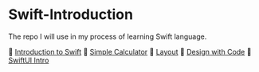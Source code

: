 # Swift-Introduction
The repo I will use in my process of learning Swift language.

 [Introduction to Swift](https://github.com/nisaefendioglu/Swift-Introduction/tree/master/Introduction%20to%20Swift/Variables.playground)
 [Simple Calculator](https://github.com/nisaefendioglu/Swift-Introduction/tree/master/SimpleCalculator)
 [Layout](https://github.com/nisaefendioglu/Swift-Introduction/tree/master/Layout)
 [Design with Code](https://github.com/nisaefendioglu/Swift-Introduction/tree/master/Design%20with%20code)
 [SwiftUI Intro](https://github.com/nisaefendioglu/Swift-Introduction/tree/master/SwiftUI)
